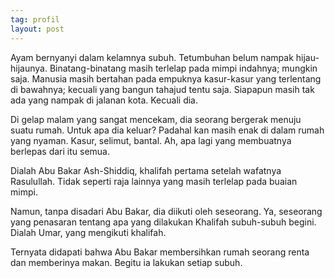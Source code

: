 ```yaml
---
tag: profil
layout: post
---
```


Ayam bernyanyi dalam kelamnya subuh. Tetumbuhan belum nampak hijau-hijaunya. Binatang-binatang masih terlelap pada mimpi indahnya; mungkin saja. Manusia masih bertahan pada empuknya kasur-kasur yang terlentang di bawahnya; kecuali yang bangun tahajud tentu saja. Siapapun masih tak ada yang nampak di jalanan kota. Kecuali dia.

Di gelap malam yang sangat mencekam, dia seorang bergerak menuju suatu rumah. Untuk apa dia keluar? Padahal kan masih enak di dalam rumah yang nyaman. Kasur, selimut, bantal. Ah, apa lagi yang membuatnya berlepas dari itu semua.

Dialah Abu Bakar Ash-Shiddiq, khalifah pertama setelah wafatnya Rasulullah. Tidak seperti raja lainnya yang masih terlelap pada buaian mimpi.

Namun, tanpa disadari Abu Bakar, dia diikuti oleh seseorang. Ya, seseorang yang penasaran tentang apa yang dilakukan Khalifah subuh-subuh begini. Dialah Umar, yang mengikuti khalifah.

Ternyata didapati bahwa Abu Bakar membersihkan rumah seorang renta dan memberinya makan. Begitu ia lakukan setiap subuh.